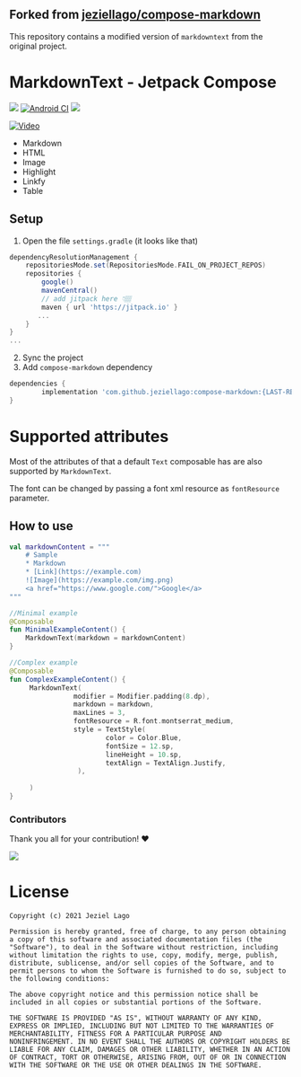 ## Forked from [jeziellago/compose-markdown](https://github.com/jeziellago/compose-markdown)

This repository contains a modified version of `markdowntext` from the original project.

# MarkdownText - Jetpack Compose
[![](https://androidweekly.net/issues/issue-456/badge)](https://androidweekly.net/issues/issue-456)
[![Android CI](https://github.com/jeziellago/compose-markdown/actions/workflows/ci.yml/badge.svg?branch=main)](https://github.com/jeziellago/compose-markdown/actions/workflows/ci.yml) [![](https://jitpack.io/v/jeziellago/compose-markdown.svg)](https://jitpack.io/#jeziellago/compose-markdown)

[![Video]()](https://github.com/jeziellago/compose-markdown/assets/8452419/0e17e3d9-4eb1-44cb-8b63-5056fe74395e)
- Markdown
- HTML
- Image
- Highlight
- Linkfy
- Table
## Setup
1. Open the file `settings.gradle` (it looks like that)
```groovy
dependencyResolutionManagement {
    repositoriesMode.set(RepositoriesMode.FAIL_ON_PROJECT_REPOS)
    repositories {
        google()
        mavenCentral()
        // add jitpack here 👇🏽
        maven { url 'https://jitpack.io' }
       ...
    }
} 
...
```
2. Sync the project
3. Add `compose-markdown` dependency
```groovy
dependencies {
        implementation 'com.github.jeziellago:compose-markdown:{LAST-RELEASE}'
}
```

# Supported attributes

Most of the attributes of that a default `Text` composable has are also supported by `MarkdownText`.

The font can be changed by passing a font xml resource as `fontResource` parameter. 

## How to use
```kotlin  
val markdownContent = """  
	# Sample  
	* Markdown  
	* [Link](https://example.com)  
	![Image](https://example.com/img.png)  
	<a href="https://www.google.com/">Google</a>  
"""

//Minimal example
@Composable  
fun MinimalExampleContent() {  
    MarkdownText(markdown = markdownContent)  
} 

//Complex example
@Composable  
fun ComplexExampleContent() {  
     MarkdownText(
                modifier = Modifier.padding(8.dp),
                markdown = markdown,
                maxLines = 3,
                fontResource = R.font.montserrat_medium,
                style = TextStyle(
                        color = Color.Blue,
                        fontSize = 12.sp,
                        lineHeight = 10.sp,
                        textAlign = TextAlign.Justify,
                 ),
              
     )  
}  
```  

### Contributors

Thank you all for your contribution! ❤️

<a href="https://github.com/jeziellago/compose-markdown/graphs/contributors">
  <img src="https://contrib.rocks/image?repo=jeziellago/compose-markdown" />
</a>



# License
```  
Copyright (c) 2021 Jeziel Lago  
  
Permission is hereby granted, free of charge, to any person obtaining  
a copy of this software and associated documentation files (the  
"Software"), to deal in the Software without restriction, including  
without limitation the rights to use, copy, modify, merge, publish,  
distribute, sublicense, and/or sell copies of the Software, and to  
permit persons to whom the Software is furnished to do so, subject to  
the following conditions:  
  
The above copyright notice and this permission notice shall be  
included in all copies or substantial portions of the Software.  
  
THE SOFTWARE IS PROVIDED "AS IS", WITHOUT WARRANTY OF ANY KIND,  
EXPRESS OR IMPLIED, INCLUDING BUT NOT LIMITED TO THE WARRANTIES OF  
MERCHANTABILITY, FITNESS FOR A PARTICULAR PURPOSE AND  
NONINFRINGEMENT. IN NO EVENT SHALL THE AUTHORS OR COPYRIGHT HOLDERS BE  
LIABLE FOR ANY CLAIM, DAMAGES OR OTHER LIABILITY, WHETHER IN AN ACTION  
OF CONTRACT, TORT OR OTHERWISE, ARISING FROM, OUT OF OR IN CONNECTION  
WITH THE SOFTWARE OR THE USE OR OTHER DEALINGS IN THE SOFTWARE.  
```
